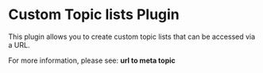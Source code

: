 # Custom Topic lists Plugin

This plugin allows you to create custom topic lists that can be accessed via a URL.

For more information, please see: **url to meta topic**
